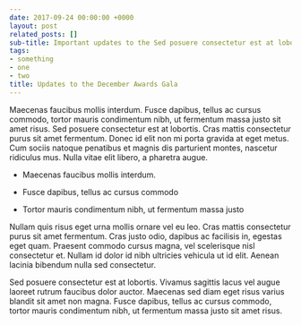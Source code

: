 ```yaml
---
date: 2017-09-24 00:00:00 +0000
layout: post
related_posts: []
sub-title: Important updates to the Sed posuere consectetur est at lobortis.
tags:
- something
- one
- two
title: Updates to the December Awards Gala
---
```



Maecenas faucibus mollis interdum. Fusce dapibus, tellus ac cursus commodo, tortor mauris condimentum nibh, ut fermentum massa justo sit amet risus. Sed posuere consectetur est at lobortis. Cras mattis consectetur purus sit amet fermentum. Donec id elit non mi porta gravida at eget metus. Cum sociis natoque penatibus et magnis dis parturient montes, nascetur ridiculus mus. Nulla vitae elit libero, a pharetra augue.

* Maecenas faucibus mollis interdum.

* Fusce dapibus, tellus ac cursus commodo

* Tortor mauris condimentum nibh, ut fermentum massa justo

Nullam quis risus eget urna mollis ornare vel eu leo. Cras mattis consectetur purus sit amet fermentum. Cras justo odio, dapibus ac facilisis in, egestas eget quam. Praesent commodo cursus magna, vel scelerisque nisl consectetur et. Nullam id dolor id nibh ultricies vehicula ut id elit. Aenean lacinia bibendum nulla sed consectetur.

Sed posuere consectetur est at lobortis. Vivamus sagittis lacus vel augue laoreet rutrum faucibus dolor auctor. Maecenas sed diam eget risus varius blandit sit amet non magna. Fusce dapibus, tellus ac cursus commodo, tortor mauris condimentum nibh, ut fermentum massa justo sit amet risus.
